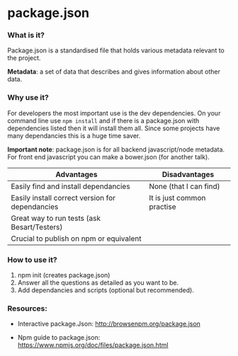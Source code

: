 # package.json

### What is it?

Package.json is a standardised file that holds various metadata relevant to the project.

**Metadata**: a set of data that describes and gives information about other data.


### Why use it?

For developers the most important use is the dev dependencies. On your command line use `npm install` and if there is a package.json with dependencies listed then it will install them all. Since some projects have many dependancies this is a huge time saver.

**Important note**: package.json is for all backend javascript/node metadata. For front end javascript you can make a bower.json (for another talk).


| **Advantages**                                  | **Disadvantages**                          |
| ------------------------------------------------|--------------------------------------------|
| Easily find and install dependancies            | None (that I can find)                     |
| Easily install correct version for dependancies | It is just common practise                 |
| Great way to run tests (ask Besart/Testers)     |                                            |
| Crucial to publish on npm or equivalent         |                                            |


### How to use it?

1.	npm init (creates package.json)
2.	Answer all the questions as detailed as you want to be.
3.  Add dependancies and scripts (optional but recommended).

### Resources:

* Interactive package.Json: http://browsenpm.org/package.json

* Npm guide to package.json: https://www.npmjs.org/doc/files/package.json.html
